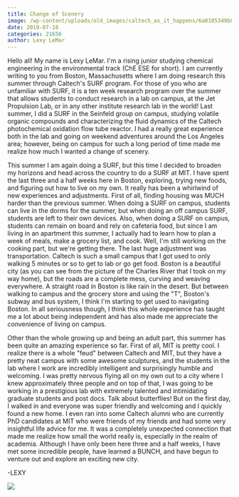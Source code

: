 ```yaml
---
title: Change of Scenery
image: /wp-content/uploads/old_images/caltech_as_it_happens/6a0105349b8251970b0240a46f836c200c.jpg
date: 2019-07-18
categories: 21656
author: Lexy LeMar
---
```



Hello all! My name is Lexy LeMar. I'm a rising junior studying chemical engineering in the environmental track (ChE ESE for short). I am currently writing to you from Boston, Massachusetts where I am doing research this summer through Caltech's SURF program. For those of you who are unfamiliar with SURF, it is a ten week research program over the summer that allows students to conduct research in a lab on campus, at the Jet Propulsion Lab, or in any other institute research lab in the world! Last summer, I did a SURF in the Seinfeld group on campus, studying volatile organic compounds and characterizing the fluid dynamics of the Caltech photochemical oxidation flow tube reactor. I had a really great experience both in the lab and going on weekend adventures around the Los Angeles area; however, being on campus for such a long period of time made me realize how much I wanted a change of scenery.

This summer I am again doing a SURF, but this time I decided to broaden my horizons and head across the country to do a SURF at MIT. I have spent the last three and a half weeks here in Boston, exploring, trying new foods, and figuring out how to live on my own. It really has been a whirlwind of new experiences and adjustments. First of all, finding housing was MUCH harder than the previous summer. When doing a SURF on campus, students can live in the dorms for the summer, but when doing an off campus SURF, students are left to their own devices. Also, when doing a SURF on campus, students can remain on board and rely on cafeteria food, but since I am living in an apartment this summer, I actually had to learn how to plan a week of meals, make a grocery list, and cook. Well, I'm still working on the cooking part, but we're getting there. The last huge adjustment was transportation. Caltech is such a small campus that I got used to only walking 5 minutes or so to get to lab or go get food. Boston is a beautiful city (as you can see from the picture of the Charles River that I took on my way home), but the roads are a complete mess, curving and weaving everywhere. A straight road in Boston is like rain in the desert. But between walking to campus and the grocery store and using the "T", Boston's subway and bus system, I think I'm starting to get used to navigating Boston. In all seriousness though, I think this whole experience has taught me a lot about being independent and has also made me appreciate the convenience of living on campus.

Other than the whole growing up and being an adult part, this summer has been quite an amazing experience so far. First of all, MIT is pretty cool. I realize there is a whole "feud" between Caltech and MIT, but they have a pretty neat campus with some awesome sculptures, and the students in the lab where I work are incredibly intelligent and surprisingly humble and welcoming. I was pretty nervous flying all on my own out to a city where I knew approximately three people and on top of that, I was going to be working in a prestigious lab with extremely talented and intimidating graduate students and post docs. Talk about butterflies! But on the first day, I walked in and everyone was super friendly and welcoming and I quickly found a new home. I even ran into some Caltech alumni who are currently PhD candidates at MIT who were friends of my friends and had some very insightful life advice for me. It was a completely unexpected connection that made me realize how small the world really is, especially in the realm of academia. Although I have only been here three and a half weeks, I have met some incredible people, have learned a BUNCH, and have begun to venture out and explore an exciting new city.

-LEXY

![](/old_images/6a0105349b8251970b0240a46f83b8200c.jpg)
